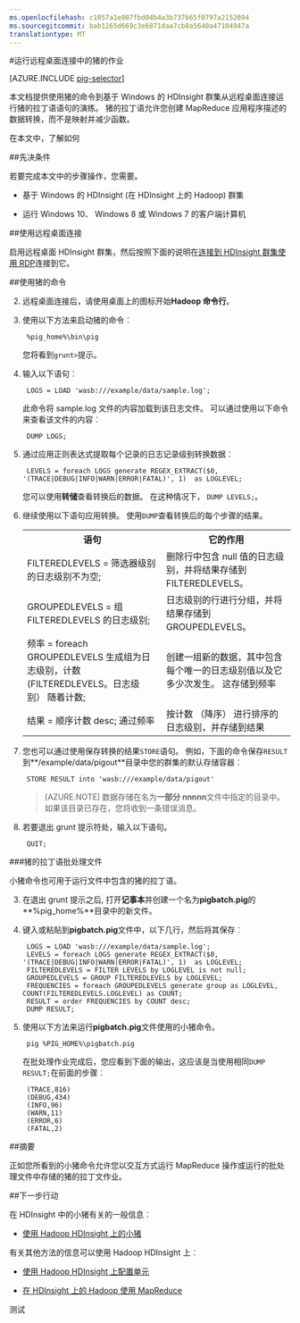 ```yaml
---
ms.openlocfilehash: c1057a1e007fbd04b4a3b737665f0797a2152094
ms.sourcegitcommit: bab1265d669c3e6871daa7cb8a5640a47104947a
translationtype: MT
---
```

<properties
   pageTitle="在 HDInsight 中的远程桌面使用 Hadoop 猪 |Microsoft Azure"
   description="了解如何使用猪的命令来运行远程桌面连接中猪的拉丁语语句，HDInsight 中的基于 Windows 的 Hadoop 群集。"
   services="hdinsight"
   documentationCenter=""
   authors="Blackmist"
   manager="paulettm"
   editor="cgronlun"
    tags="azure-portal"/>

<tags
   ms.service="hdinsight"
   ms.devlang="na"
   ms.topic="article"
   ms.tgt_pltfrm="na"
   ms.workload="big-data"
   ms.date="07/06/2015"
   ms.author="larryfr"/>

#运行远程桌面连接中的猪的作业

[AZURE.INCLUDE [pig-selector](../../includes/hdinsight-selector-use-pig.md)]

本文档提供使用猪的命令到基于 Windows 的 HDInsight 群集从远程桌面连接运行猪的拉丁语语句的演练。 猪的拉丁语允许您创建 MapReduce 应用程序描述的数据转换，而不是映射并减少函数。

在本文中，了解如何

##<a id="prereq"></a>先决条件

若要完成本文中的步骤操作，您需要。

* 基于 Windows 的 HDInsight (在 HDInsight 上的 Hadoop) 群集

* 运行 Windows 10、 Windows 8 或 Windows 7 的客户端计算机

##<a id="connect"></a>使用远程桌面连接

启用远程桌面 HDInsight 群集，然后按照下面的说明在[连接到 HDInsight 群集使用 RDP](hdinsight-administer-use-management-portal.md#rdp)连接到它。

##<a id="pig"></a>使用猪的命令

2. 远程桌面连接后，请使用桌面上的图标开始**Hadoop 命令行**。

2. 使用以下方法来启动猪的命令︰

        %pig_home%\bin\pig

    您将看到`grunt>`提示。

3. 输入以下语句︰

        LOGS = LOAD 'wasb:///example/data/sample.log';

    此命令将 sample.log 文件的内容加载到该日志文件。 可以通过使用以下命令来查看该文件的内容︰

        DUMP LOGS;

4. 通过应用正则表达式提取每个记录的日志记录级别转换数据︰

        LEVELS = foreach LOGS generate REGEX_EXTRACT($0, '(TRACE|DEBUG|INFO|WARN|ERROR|FATAL)', 1)  as LOGLEVEL;

    您可以使用**转储**查看转换后的数据。 在这种情况下， `DUMP LEVELS;`。

5. 继续使用以下语句应用转换。 使用`DUMP`查看转换后的每个步骤的结果。

    <table>
    <tr>
    <th>语句</th><th>它的作用</th>
    </tr>
    <tr>
    <td>FILTEREDLEVELS = 筛选器级别的日志级别不为空;</td><td>删除行中包含 null 值的日志级别，并将结果存储到 FILTEREDLEVELS。</td>
    </tr>
    <tr>
    <td>GROUPEDLEVELS = 组 FILTEREDLEVELS 的日志级别;</td><td>日志级别的行进行分组，并将结果存储到 GROUPEDLEVELS。</td>
    </tr>
    <tr>
    <td>频率 = foreach GROUPEDLEVELS 生成组为日志级别，计数 (FILTEREDLEVELS。日志级别） 随着计数;</td><td>创建一组新的数据，其中包含每个唯一的日志级别值以及它多少次发生。 这存储到频率</td>
    </tr>
    <tr>
    <td>结果 = 顺序计数 desc; 通过频率</td><td>按计数 （降序） 进行排序的日志级别，并存储到结果</td>
    </tr>
    </table>

6. 您也可以通过使用保存转换的结果`STORE`语句。 例如，下面的命令保存`RESULT`到**/example/data/pigout**目录中您的群集的默认存储容器︰

        STORE RESULT into 'wasb:///example/data/pigout'

    > [AZURE.NOTE] 数据存储在名为**一部分 nnnnn**文件中指定的目录中。 如果该目录已存在，您将收到一条错误消息。

7. 若要退出 grunt 提示符处，输入以下语句。

        QUIT;

###猪的拉丁语批处理文件

小猪命令也可用于运行文件中包含的猪的拉丁语。

3. 在退出 grunt 提示之后, 打开**记事本**并创建一个名为**pigbatch.pig**的**%pig_home%**目录中的新文件。

4. 键入或粘贴到**pigbatch.pig**文件中，以下几行，然后将其保存︰

        LOGS = LOAD 'wasb:///example/data/sample.log';
        LEVELS = foreach LOGS generate REGEX_EXTRACT($0, '(TRACE|DEBUG|INFO|WARN|ERROR|FATAL)', 1)  as LOGLEVEL;
        FILTEREDLEVELS = FILTER LEVELS by LOGLEVEL is not null;
        GROUPEDLEVELS = GROUP FILTEREDLEVELS by LOGLEVEL;
        FREQUENCIES = foreach GROUPEDLEVELS generate group as LOGLEVEL, COUNT(FILTEREDLEVELS.LOGLEVEL) as COUNT;
        RESULT = order FREQUENCIES by COUNT desc;
        DUMP RESULT;

5. 使用以下方法来运行**pigbatch.pig**文件使用的小猪命令。

        pig %PIG_HOME%\pigbatch.pig

    在批处理作业完成后，您应看到下面的输出，这应该是当使用相同`DUMP RESULT;`在前面的步骤︰

        (TRACE,816)
        (DEBUG,434)
        (INFO,96)
        (WARN,11)
        (ERROR,6)
        (FATAL,2)

##<a id="summary"></a>摘要

正如您所看到的小猪命令允许您以交互方式运行 MapReduce 操作或运行的批处理文件中存储的猪的拉丁文作业。

##<a id="nextsteps"></a>下一步行动

在 HDInsight 中的小猪有关的一般信息︰

* [使用 Hadoop HDInsight 上的小猪](hdinsight-use-pig.md)

有关其他方法的信息可以使用 Hadoop HDInsight 上︰

* [使用 Hadoop HDInsight 上配置单元](hdinsight-use-hive.md)

* [在 HDInsight 上的 Hadoop 使用 MapReduce](hdinsight-use-mapreduce.md)

测试
